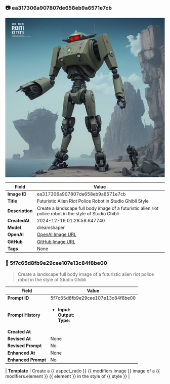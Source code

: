 

### 📷 ea317306a907807de658eb9a6571e7cb 


![data.id](./ea317306a907807de658eb9a6571e7cb.jpg)


| Field          | Value                                                                                                                     |
|----------------|---------------------------------------------------------------------------------------------------------------------------|
| **Image ID**             | ea317306a907807de658eb9a6571e7cb                                                                                                             |
| **Title**           | Futuristic Alien Riot Police Robot in Studio Ghibli Style                                                                                                       |
| **Description**           | Create a landscape full body image of a futuristic alien riot police robot in the style of Studio Ghibli                                                                                                       |
| **CreatedAt**        | 2024-12-19 01:28:58.647740                                                                                                        |
| **Model**        | dreamshaper                                                                                                        |
| **OpenAI**         | [OpenAI Image URL](http://192.168.1.85:8081/generated-images/b644289452347.png)                                                                                |
| **GitHub**         | [GitHub Image URL](https://raw.githubusercontent.com/Caneta-Silva/weeb/refs/heads/main/images/ea317306a907807de658eb9a6571e7cb/ea317306a907807de658eb9a6571e7cb.jpg)                                                                                |
| **Tags**       | None                                                                                                                   |

### 📜 5f7c65d8fb9e29cee107e13c84f8be00

> Create a landscape full body image of a futuristic alien riot police robot in the style of Studio Ghibli

| Field          | Value                                                                                                                                                                      |
|----------------|----------------------------------------------------------------------------------------------------------------------------------------------------------------------------|
| **Prompt ID**  | 5f7c65d8fb9e29cee107e13c84f8be00                                                                                                                                                            |
| **Prompt History** | <ul><li>**Input:**  <br> **Output:**  <br> **Type:** </li></ul> |
| **Created At** |                                                                                                                                                    |
| **Revised At** | None                                                                                                                                                   |
| **Revised Prompt** | No                                                                                                                                                                      |
| **Enhanced At** | None                                                                                                                                                  |
| **Enhanced Prompt** | No                                                                                                                                                                    |

| **Template**   | Create a {{ aspect_ratio }} {{ modifiers.image }} image of a {{ modifiers.element }} {{ element }} in the style of {{ style }}                                                                                                                                           |


